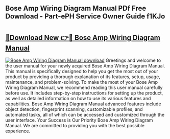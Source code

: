 ## Bose Amp Wiring Diagram Manual PDf Free Download - Part-ePH Service Owner Guide f1KJo

# <h2><a href="http://dfmlpnp.blite.top/?on=Bose+Amp+Wiring+Diagram+Manual">🔗Download New 👉🔴 Bose Amp Wiring Diagram Manual</a></h2>

[![Bose Amp Wiring Diagram Manual download](https://i.imgur.com/lujVjoI.png)](http://dfmlpnp.blite.top/?on=Bose+Amp+Wiring+Diagram+Manual)
Greetings and welcome to the user manual for your newly acquired Bose Amp Wiring Diagram Manual. This manual is specifically designed to help you get the most out of your product by providing a thorough explanation of its features, setup, usage, maintenance, and problem-solving. To make the most of your Bose Amp Wiring Diagram Manual, we recommend reading this user manual carefully before use. It includes step-by-step instructions for setting up the product, as well as detailed information on how to use its various features and capabilities. Bose Amp Wiring Diagram Manual advanced features include object detection, fingerprint scanning, customizable profiles, and automated tasks, all of which can be accessed and customized through the user interface. Your Success is Our Priority Bose Amp Wiring Diagram Manual. We are committed to providing you with the best possible experience.
